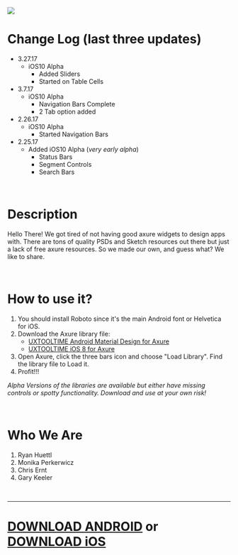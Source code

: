![](https://raw.githubusercontent.com/iamkeeler/UXTOOLTIME/master/UXTOOLTIMELOGO.png)


# Change Log (last three updates)
- 3.27.17
    + iOS10 Alpha
        * Added Sliders
        * Started on Table Cells
- 3.7.17
    + iOS10 Alpha
        * Navigation Bars Complete
        * 2 Tab option added
- 2.26.17
    + iOS10 Alpha
        * Started Navigation Bars
- 2.25.17
    + Added iOS10 Alpha (*very early alpha*)
        * Status Bars
        * Segment Controls
        * Search Bars

<br>

# Description
Hello There! We got tired of not having good axure widgets to design apps with. There are tons of quality PSDs and Sketch resources out there but just a lack of free axure resources. So we made our own, and guess what? We like to share.

<br>

# How to use it?
1. You should install Roboto since it's the main Android font or Helvetica for iOS. 
2. Download the Axure library file: 
	- [UXTOOLTIME Android Material Design for Axure](https://github.com/iamkeeler/UXTOOLTIME/raw/master/UXTT-Android-Material-Design-V01.rplib "Just download it already ;)")
	- [UXTOOLTIME iOS 8 for Axure](https://github.com/iamkeeler/UXTOOLTIME/raw/master/UXTT-iOS8-V1-1.rplib "Just download it already ;)")
3. Open Axure, click the three bars icon and choose "Load Library". Find the library file to Load it.
4. Profit!!!

*Alpha Versions of the libraries are available but either have missing controls or spotty functionality. Download and use at your own risk!*

<br>

# Who We Are
1. Ryan Huettl
2. Monika Perkerwicz
3. Chris Ernt
4. Gary Keeler

<br>

---

# [DOWNLOAD ANDROID](https://github.com/iamkeeler/UXTOOLTIME/raw/master/UXTT-Android-Material-Design-V01.rplib "Just download it already ;)") or [DOWNLOAD iOS](https://github.com/iamkeeler/UXTOOLTIME/raw/master/UXTT-iOS8-V1-1.rplib "Just download it already ;)")

